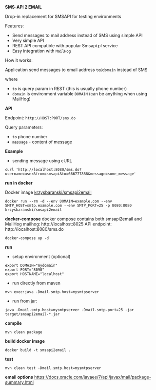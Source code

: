 **SMS-API 2 EMAIL**

Drop-in replacement for SMSAPI for testing environments

Features:

- Send messages to mail address instead of SMS using simple API 
- Very simple API
- REST API compatible with popular Smsapi.pl service
- Easy integration with `MailHog`

How it works:

Application send messages to email address `to@domain` instead of SMS

where

- `to` is query param in REST (this is usually phone number)
- `domain` is environment variable `DOMAIN` (can be anything when using MailHog)

**API**

Endpoint: `http://HOST:PORT/sms.do`

Query parameters:

- `to` phone number 
- `message` - content of message 

**Example**

- sending message using cURL
```
curl 'http://localhost:8080/sms.do?username=user&from=smsapi&to=666777888&message=some_message'
```


**run in docker**

Docker image [krzysbaranski/smsapi2email](https://store.docker.com/community/images/krzysbaranski/smsapi2email "Docker Store")

```
docker run --rm -d --env DOMAIN=example.com --env SMTP_HOST=smtp.example.com --env SMTP_PORT=25 -p 8080:8080 krzysbaranski/smsapi2email
```

**docker-compose**
docker compose contains both smsapi2email and MailHog
mailhog: http://localhost:8025
API endpoint: http://localhost:8080/sms.do

```
docker-compose up -d
```

**run**

- setup environment (optional)

```
export DOMAIN="mydomain"
export PORT="8090"
export HOSTNAME="localhost"
```

- run directly from maven

`mvn exec:java -Dmail.smtp.host=mysmtpserver`

- run from jar:

`java -Dmail.smtp.host=mysmtpserver -Dmail.smtp.port=25 -jar target/smsapi2email-*.jar `


**compile**

`mvn clean package`

**build docker image**

`docker build -t smsapi2email .`

**test**

`mvn clean test -Dmail.smtp.host=mysmtpserver`

**email options**
<https://docs.oracle.com/javaee/7/api/javax/mail/package-summary.html>
